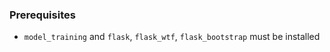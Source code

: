 ### Prerequisites

- `model_training` and `flask`, `flask_wtf`, `flask_bootstrap` must be installed
